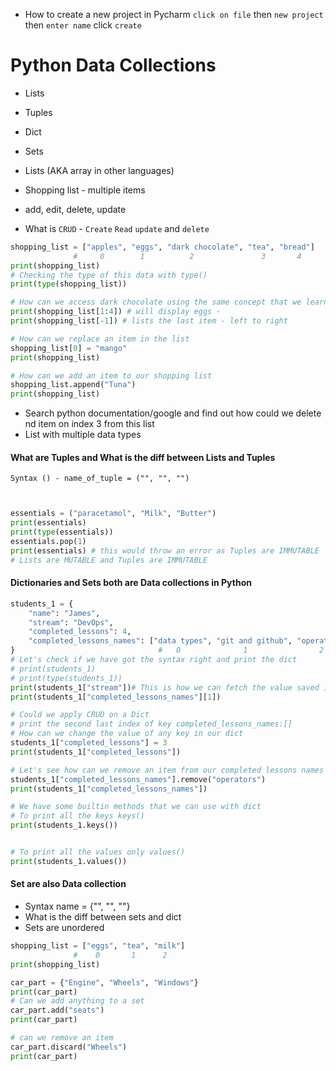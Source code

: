 - How to create a new project in Pycharm
`click on file` then `new project` then `enter name` click `create`

# Python Data Collections
- Lists
- Tuples
- Dict
- Sets

- Lists (AKA array in other languages)

- Shopping list - multiple items
- add, edit, delete, update
- What is `CRUD` - `Create` `Read` `update` and `delete`
```python 
shopping_list = ["apples", "eggs", "dark chocolate", "tea", "bread"]
              #     0        1          2               3       4
print(shopping_list)
# Checking the type of this data with type()
print(type(shopping_list))

# How can we access dark chocolate using the same concept that we learned yesterday INDEXING
print(shopping_list[1:4]) # will display eggs -
print(shopping_list[-1]) # lists the last item - left to right

# How can we replace an item in the list 
shopping_list[0] = "mango"
print(shopping_list)

# How can we add an item to our shopping list
shopping_list.append("Tuna")
print(shopping_list)
```
- Search python documentation/google and find out how could we delete nd item on index 3 from this list
- List with multiple data types


#### What are Tuples and What is the diff between Lists and Tuples
`Syntax () - name_of_tuple = ("", "", "")`
```python


essentials = ("paracetamol", "Milk", "Butter")
print(essentials)
print(type(essentials))
essentials.pop(1)
print(essentials) # this would throw an error as Tuples are IMMUTABLE
# Lists are MUTABLE and Tuples are IMMUTABLE
```
#### Dictionaries and Sets both are Data collections in Python
```python
students_1 = {
    "name": "James",
    "stream": "DevOps",
    "completed_lessons": 4,
    "completed_lessons_names": ["data types", "git and github", "operators", "Lists and Tuples"]
}                                #   0              1                2               3
# Let's check if we have got the syntax right and print the dict
# print(students_1)
# print(type(students_1))
print(students_1["stream"])# This is how we can fetch the value saved in the key called stream in our dict
print(students_1["completed_lessons_names"][1])

# Could we apply CRUD on a Dict
# print the second last index of key completed_lessons_names:[]
# How can we change the value of any key in our dict
students_1["completed_lessons"] = 3
print(students_1["completed_lessons"])

# Let's see how can we remove an item from our completed lessons names
students_1["completed_lessons_names"].remove("operators")
print(students_1["completed_lessons_names"])

# We have some builtin methods that we can use with dict
# To print all the keys keys()
print(students_1.keys())


# To print all the values only values()
print(students_1.values())
```
#### Set are also Data collection
- Syntax name = {"", "", ""}
- What is the diff between sets and dict
- Sets are unordered
```python
shopping_list = ["eggs", "tea", "milk"]
              #    0       1      2
print(shopping_list)

car_part = {"Engine", "Wheels", "Windows"}
print(car_part)
# Can we add anything to a set
car_part.add("seats")
print(car_part)

# can we remove an item
car_part.discard("Wheels")
print(car_part)
```